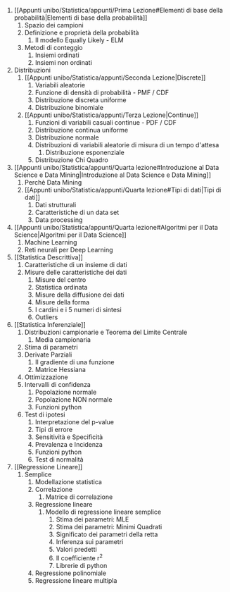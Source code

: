 
1. [[Appunti unibo/Statistica/appunti/Prima Lezione#Elementi di base della probabilità|Elementi di base della probabilità]]
	1. Spazio dei campioni
	2. Definizione e proprietà della probabilità
		1. Il modello Equally Likely - ELM
	3. Metodi di conteggio 
		1. Insiemi ordinati
		2. Insiemi non ordinati
2. Distribuzioni
	1. [[Appunti unibo/Statistica/appunti/Seconda Lezione|Discrete]] 
		1. Variabili aleatorie
		2. Funzione di densità di probabilità - PMF / CDF
		3. Distribuzione discreta uniforme
		4. Distribuzione binomiale
	2. [[Appunti unibo/Statistica/appunti/Terza Lezione|Continue]]
		1. Funzioni di variabili casuali continue - PDF / CDF
		2. Distribuzione continua uniforme
		3. Distribuzione normale
		4. Distribuzioni di variabili aleatorie di misura di un tempo d'attesa
			1. Distribuzione esponenziale
		5. Distribuzione Chi Quadro
1. [[Appunti unibo/Statistica/appunti/Quarta lezione#Introduzione al Data Science e Data Mining|Introduzione al Data Science e Data Mining]]
	1. Perchè Data Mining
	2. [[Appunti unibo/Statistica/appunti/Quarta lezione#Tipi di dati|Tipi di dati]]
		1. Dati strutturali
		2. Caratteristiche di un data set
		3. Data processing
2. [[Appunti unibo/Statistica/appunti/Quarta lezione#Algoritmi per il Data Science|Algoritmi per il Data Science]]
	1. Machine Learning
	2. Reti neurali per Deep Learning
3. [[Statistica Descrittiva]]
	1. Caratteristiche di un insieme di dati
	2. Misure delle caratteristiche dei dati
		1. Misure del centro
		2. Statistica ordinata
		3. Misure della diffusione dei dati
		4. Misure della forma
		5. I cardini e i 5 numeri di sintesi
		6. Outliers
4. [[Statistica Inferenziale]]
	1. Distribuzioni campionarie e Teorema del Limite Centrale
		1. Media campionaria
	2. Stima di parametri
	3. Derivate Parziali
		1. Il gradiente di una funzione
		2. Matrice Hessiana
	4. Ottimizzazione
	5. Intervalli di confidenza
		1. Popolazione normale
		2. Popolazione NON normale
		3. Funzioni python
	6. Test di ipotesi
		1. Interpretazione del p-value
		2. Tipi di errore
		3. Sensitività e Specificità
		4. Prevalenza e Incidenza
		5. Funzioni python
		6. Test di normalità 
5. [[Regressione Lineare]]
	1. Semplice
		1. Modellazione statistica
		2. Correlazione
			1. Matrice di correlazione
		3. Regressione lineare
			1. Modello di regressione lineare semplice
				1. Stima dei parametri: MLE
				2. Stima dei parametri: Minimi Quadrati
				3. Significato dei parametri della retta
				4. Inferenza sui parametri
				5. Valori predetti
				6. Il coefficiente r<sup>2</sup>
				7. Librerie di python
		4. Regressione polinomiale
		5. Regressione lineare multipla